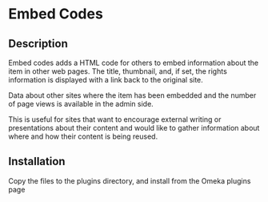 # Embed Codes

## Description

Embed codes adds a HTML code for others to embed information about the item in other web pages. The title, thumbnail, and, if set, the rights information is displayed with a link back to the original site. 

Data about other sites where the item has been embedded and the number of page views is available in the admin side. 

This is useful for sites that want to encourage external writing or presentations about their content and would like to gather information about where and how their content is being reused.

## Installation

Copy the files to the plugins directory, and install from the Omeka plugins page
